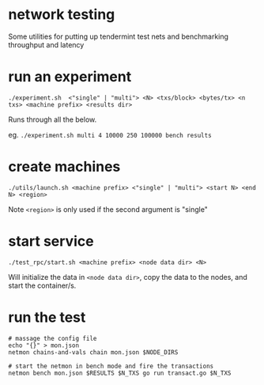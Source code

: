 # network testing

Some utilities for putting up tendermint test nets and benchmarking throughput and latency

# run an experiment

`./experiment.sh  <"single" | "multi"> <N> <txs/block> <bytes/tx> <n txs> <machine prefix> <results dir>`

Runs through all the below.

eg. `./experiment.sh multi 4 10000 250 100000 bench results`

# create machines

`./utils/launch.sh <machine prefix> <"single" | "multi"> <start N> <end N> <region>`

Note `<region>` is only used if the second argument is "single"

# start service

`./test_rpc/start.sh <machine prefix> <node data dir> <N>`

Will initialize the data in `<node data dir>`, copy the data to the nodes, and start the container/s.

# run the test


```
# massage the config file
echo "{}" > mon.json
netmon chains-and-vals chain mon.json $NODE_DIRS

# start the netmon in bench mode and fire the transactions
netmon bench mon.json $RESULTS $N_TXS go run transact.go $N_TXS
```






